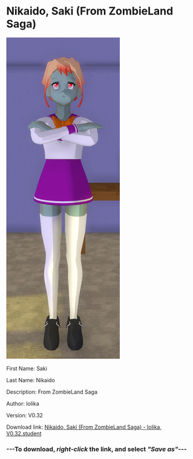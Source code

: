 # Nikaido, Saki (From ZombieLand Saga)

<img src = "https://raw.githubusercontent.com/Arbiter1223/Daigaku-Gurashi-Custom-Students/master/Students/Files/Nikaido%2C%20Saki%20(From%20ZombieLand%20Saga).png">

First Name: Saki

Last Name: Nikaido

Description: From ZombieLand Saga

Author: lolika

Version: V0.32

Download link: <a href="https://raw.githubusercontent.com/Arbiter1223/Daigaku-Gurashi-Custom-Students/master/Students/Files/Nikaido%2C%20Saki%20(From%20ZombieLand%20Saga)%20-%20lolika%2C%20V0.32.student">Nikaido, Saki (From ZombieLand Saga) - lolika, V0.32.student</a>

### ---**To download, _right-click_ the link, and select _"Save as"_**---
